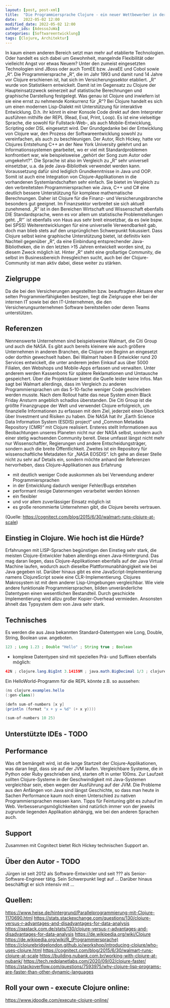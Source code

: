 ```yaml
---
layout: [post, post-xml]
title:  "Die Programmiersprache Clojure - ein neuer Wettbewerber in der Versicherungsbranche?"
date:   2022-05-02 12:00
modified_date: 2022-05-02 12:00
author_ids: [AdessoJuWa]
categories: [Softwareentwicklung]
tags: [Clojure, Architektur]
---
```


In kaum einem anderen Bereich setzt man mehr auf etablierte Technologien. Oder handelt es sich dabei um Gewohnheit, mangelnde Flexibilität oder vielleicht Angst vor etwas Neuem? Unter den zumeist eingesetzten Technologien sind JBoss oder auch TomEE bzw. JavaEE und Cobol sowie „R“.
Die Programmiersprache „R“, die im Jahr 1993 und damit rund 14 Jahre vor Clojure erschienen ist, hat sich im Versicherungssektor etabliert. „R“ wurde von Statistikern entwickelt. Damit ist im Gegensatz zu Clojure der Haupteinsatzzweck seinerzeit auf statistische Berechnungen und graphische Darstellung festgelegt.
Was genau ist Clojure und inwiefern ist sie eine ernst zu nehmende Konkurrenz für „R“?
Bei Clojure handelt es sich um einen modernen Lisp-Dialekt mit Unterstützung für interaktive Entwicklung. D.h. ihr könnt in einer Konsole Code direkt auf dem Interpreter ausführen mithilfe der REPL (Read, Eval, Print, Loop). Es ist eine vielseitige Sprache, die sowohl für Fullstack-Web-, als auch Mobile-Entwicklung, Scripting oder DSL eingesetzt wird. Der Grundgedanke bei der Entwicklung von Clojure war, den Prozess der Softwareentwicklung sowohl zu vereinfachen, als auch zu beschleunigen. Der Autor, Rich Hickey, hatte vor Clojures Entstehung C++ an der New York University gelehrt und an Informationssystemen gearbeitet, wo er viel mit Standardproblemen konfrontiert war, wie beispielsweise „gehört der Song zum Autor oder umgekehrt?“.
Die Sprache ist also im Vergleich zu „R“ sehr universell einsetzbar, u.a. da jede Java-Bibliothek verwendet werden kann. Voraussetzung dafür sind lediglich Grundkenntnisse in Java und OOP. Somit ist auch eine Integration von Clojure-Applikationen in die vorhandenen Systemlandschaften sehr einfach. Sie bietet im Vergleich zu den verbreitetsten Programmiersprachen wie Java, C++ und C# eine deutlich bessere Unterstützung für komplexe mathematische Berechnungen. Daher ist Clojure für die Finanz- und Versicherungsbranche besonders gut geeignet. Im Finanzsektor verbreitet sie sich aktuell zunehmend.
„R“ ist in den Bereichen Wirtschaft und Wissenschaft ebenfalls DIE Standardsprache, wenn es vor allem um statistische Problemstellungen geht. „R“´ ist ebenfalls von Haus aus sehr breit einsetzbar, da es (wie bspw. bei SPSS) Weiterentwicklungen für eine universelle Verwendbarkeit gab, doch man blieb stets auf den ursprünglichen Schwerpunkt fokussiert. Dass Clojure selbst keine graphische Unterstützung bietet, ist definitiv kein Nachteil gegenüber „R“, da eine Einbindung entsprechender Java-Bibliotheken, die in den letzten >15 Jahren entwickelt worden sind, zu diesem Zweck möglich ist. Hinter „R“ steht eine großartige Community, die selbst im Businessbereich ihresgleichen sucht, auch bei der Clojure-Community ist man aktiv dabei, diese weiter zu stärken.

## Zielgruppe

Da die bei den Versicherungen angestellten bzw. beauftragten Aktuare eher selten Programmierfähigkeiten besitzen, liegt die Zielgruppe eher bei der internen IT sowie bei den IT-Unternehmen, die den Versicherungsunternehmen Software bereitstellen oder deren Teams unterstützen. 

## Referenzen

Nennenswerte Unternehmen sind beispielsweise Walmart, die Citi Group und auch die NASA. Es gibt auch bereits kleinere wie auch größere Unternehmen in anderen Branchen, die Clojure von Beginn an eingesetzt oder dorthin gewechselt haben. 
Bei Walmart haben 8 Entwickler rund 20 Services entwickelt, die unter anderem jeden Einkauf aus über 5000 Filialen, den Webshops und Mobile-Apps erfassen und verwalten. Unter anderem werden Kassenbons für spätere Reklamationen und Umtausche gespeichert. Über die Projektdauer bietet die Quelle leider keine Infos. Man sagt bei Walmart allerdings, dass im Vergleich zu anderen Programmiersprachen um das 5-10-fache weniger Code geschrieben werden musste. Nach dem Rollout hatte das neue System einen Black Friday Ansturm angeblich schadlos überstanden.
Die Citi Group ist die größte Finanzgruppe der Welt und verwendet Clojure erfolgreich, um finanzielle Informationen zu erfassen mit dem Ziel, jederzeit einen Überblick über Investment und Risiken zu haben.
Die NASA hat ihr „Earth Science Data Information System (ESDIS) project“ und „Common Metadata Repository (CMR)“ mit Clojure realisiert. Ersteres stellt Informationen aus Beobachtungen unseres Planeten nicht nur der NASA selbst, sondern auch einer stetig wachsenden Community bereit. Diese umfasst längst nicht mehr nur Wissenschaftler, Regierungen und andere Entscheidungsträger, sondern auch die breite Öffentlichkeit. Zweites ist ein Repository für wissenschaftliche Metadaten für „NASA EOSDIS“. 
Ich gehe an dieser Stelle nicht zu sehr auf Details ein, sondern möchte anhand der Referenzen hervorheben, dass Clojure-Applikationen aus Erfahrung

*	mit deutlich weniger Code auskommen als bei Verwendung anderer Programmiersprachen
*	in der Entwicklung dadurch weniger Fehler/Bugs entstehen
*	performant riesige Datenmengen verarbeitet werden können
*	ein flexibler
*	und vor allem zuverlässiger Einsatz möglich ist
*	es große renommierte Unternehmen gibt, die Clojure bereits vertrauen.

(Quelle: https://cognitect.com/blog/2015/6/30/walmart-runs-clojure-at-scale)

## Einstieg in Clojure. Wie hoch ist die Hürde?

Erfahrungen mit LISP-Sprachen begünstigen den Einstieg sehr stark, die meisten Clojure-Entwickler haben allerdings einen Java-Hintergrund. Das mag daran liegen, dass Clojure-Applikationen ebenfalls auf der Java Virtual Machine laufen, wodurch auch dieselbe Plattformunabhängigkeit wie bei Java gegeben ist. Darüber hinaus gibt es eine JavaScript-Implementierung namens ClojureScript sowie eine CLR-Implementierung. Clojures Makrosystem ist mit dem anderer Lisp-Umgebungen vergleichbar. Wie viele andere funktionale Programmiersprachen, bilden unveränderliche Datentypen einen wesentlichen Bestandteil. Durch geschickte Implementierung wird allzu großer Kopier-Overhead vermieden. Ansonsten ähnelt das Typsystem dem von Java sehr stark. 

## Technisches

Es werden die aus Java bekannten Standard-Datentypen wie Long, Double, String, Boolean usw. angeboten.

```java
123 ; Long 1.23 ; Double "Hello" ; String true ; Boolean
```

* komplexe Datentypen sind mit speziellen Prä- und Suffixen ebenfalls möglich:

```java
42N ; clojure.lang.BigInt 3.14159M ; java.math.BigDecimal 1/3 ; clojure.lang.Ratio #"[A-Za-z]+" ; java.util.regex.Pattern
```

Ein HelloWorld-Programm für die REPL könnte z.B. so aussehen:

```java
(ns clojure.examples.hello
(:gen-class))

(defn sum-of-numbers [x y]
(println (format "x + y = %d" (+ x y))))

(sum-of-numbers 10 25)
```

## Unterstützte IDEs - TODO

## Performance

Was oft bemängelt wird, ist die lange Startzeit der Clojure-Applikationen, was daran liegt, dass sie auf der JVM laufen. Vergleichbare Systeme, die in Python oder Ruby geschrieben sind, starten oft in unter 100ms. Zur Laufzeit sollten Clojure-Systeme in der Geschwindigkeit mit Java-Systemen vergleichbar sein, eben wegen der Ausführung auf der JVM. Die Probleme aus den Anfängen von Java sind längst Geschichte, so dass man heute in Sachen Performance kaum noch einen Unterschied zu nativen Programmiersprachen messen kann. Tipps für Feintuning gibt es zuhauf im Web. Verbesserungsmöglichkeiten sind natürlich immer von der jeweils zugrunde liegenden Applikation abhängig, wie bei den anderen Sprachen auch.

## Support

Zusammen mit Cognitect bietet Rich Hickey technischen Support an.

## Über den Autor - TODO

Jürgen ist seit 2012 als Software-Entwickler und seit ??? als Senior-Software-Engineer tätig. Sein Schwerpunkt liegt auf ...
Darüber hinaus beschäftigt er sich intensiv mit …

## Quellen:

https://www.heise.de/hintergrund/Parallelprogrammierung-mit-Clojure-1170690.html
https://stats.stackexchange.com/questions/130/clojure-versus-r-advantages-and-disadvantages-for-data-analysis
https://qastack.com.de/stats/130/clojure-versus-r-advantages-and-disadvantages-for-data-analysis
https://de.wikipedia.org/wiki/Clojure
https://de.wikipedia.org/wiki/R_(Programmiersprache)
https://clojurebridgelondon.github.io/workshop/introducing-clojure/who-uses-clojure.html
https://cognitect.com/blog/2015/6/30/walmart-runs-clojure-at-scale
https://building.nubank.com.br/working-with-clojure-at-nubank/
https://tech.redplanetlabs.com/2020/09/02/clojure-faster/
https://stackoverflow.com/questions/7593975/why-clojure-lisp-programs-are-faster-than-other-dynamic-languages

## Roll your own - execute Clojure online:

https://www.jdoodle.com/execute-clojure-online/


